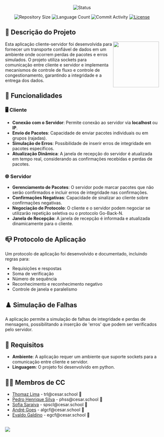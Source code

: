 <p align="center">
  <img
    src="https://img.shields.io/badge/Status-Em%20desenvolvimento-green?style=flat-square"
    alt="Status"
  />
</p>

<p align="center">
  <img
    src="https://img.shields.io/github/repo-size/P-E-N-T-E-S/Soquetes?style=flat"
    alt="Repository Size"
  />
  <img
    src="https://img.shields.io/github/languages/count/P-E-N-T-E-S/Soquetes?style=flat&logo=python"
    alt="Language Count"
  />
  <img
    src="https://img.shields.io/github/commit-activity/t/P-E-N-T-E-S/Soquetes?style=flat&logo=github"
    alt="Commit Activity"
  />
  <a href="LICENSE.md"
    ><img
      src="https://img.shields.io/github/license/P-E-N-T-E-S/Soquetes"
      alt="License"
  /></a>
</p>

## 📄 Descrição do Projeto

<p float="left">

<img align="right" width="150" src="https://png.pngtree.com/png-vector/20220903/ourmid/pngtree-ethernet-port-png-image_6135720.png" />

Esta aplicação cliente-servidor foi desenvolvida para fornecer um transporte confiável de dados em um ambiente onde ocorrem perdas de pacotes e erros simulados. O projeto utiliza sockets para comunicação entre cliente e servidor e implementa mecanismos de controle de fluxo e controle de congestionamento, garantindo a integridade e a entrega dos dados.

## 🔧 Funcionalidades
### 🖥️ Cliente
- **Conexão com o Servidor**: Permite conexão ao servidor via **localhost** ou **IP**.
- **Envio de Pacotes**: Capacidade de enviar pacotes individuais ou em grupos (rajadas).
- **Simulação de Erros**: Possibilidade de inserir erros de integridade em pacotes específicos.
- **Atualização Dinâmica**: A janela de recepção do servidor é atualizada em tempo real, considerando as confirmações recebidas e perdas de pacotes.

### 🌐 Servidor
- **Gerenciamento de Pacotes**: O servidor pode marcar pacotes que não serão confirmados e incluir erros de integridade nas confirmações.
- **Confirmações Negativas**: Capacidade de sinalizar ao cliente sobre confirmações negativas.
- **Negociação de Protocolo**: O cliente e o servidor podem negociar se utilizarão repetição seletiva ou o protocolo Go-Back-N.
- **Janela de Recepção**: A janela de recepção é informada e atualizada dinamicamente para o cliente.

## 📪 Protocolo de Aplicação
Um protocolo de aplicação foi desenvolvido e documentado, incluindo regras para:
- Requisições e respostas
- Soma de verificação
- Número de sequência
- Reconhecimento e reconhecimento negativo
- Controle de janela e paralelismo

## ♟️ Simulação de Falhas
A aplicação permite a simulação de falhas de integridade e perdas de mensagens, possibilitando a inserção de 'erros' que podem ser verificados pelo servidor.

## 📎 Requisitos
- **Ambiente**: A aplicação requer um ambiente que suporte sockets para a comunicação entre cliente e servidor.
- **Linguagem**: O projeto foi desenvolvido em python.

## 👩‍💻 Membros de CC

<ul>
  <li>
    <a href="https://github.com/Thomazrlima">Thomaz Lima</a> - trl@cesar.school 📩
  </li>
  <li>
    <a href="https://github.com/hsspedro">Pedro Henrique Silva</a> - phss@cesar.school 📩
  </li>
  <li>
    <a href="https://github.com/Sofia-Saraiva">Sofia Saraiva</a> - spscl@cesar.school 📩
  </li>
  <li>
    <a href="https://github.com/Nerebo">André Goes</a> - algcf@cesar.school 📩
  </li>
  <li>
    <a href="https://github.com/evaldocunhaf">Evaldo Galdino</a> - egcf@cesar.school 📩
  </li>
</ul>

<br>

<a href="https://github.com/P-E-N-T-E-S/Soquetes/graphs/contributors">
  <img src="https://contrib.rocks/image?repo=P-E-N-T-E-S/Soquetes" />
</a>
